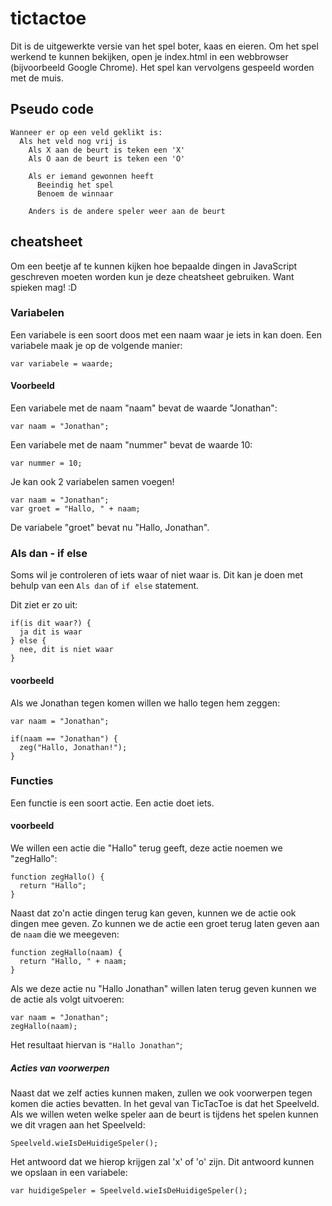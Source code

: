 tictactoe
=========

Dit is de uitgewerkte versie van het spel boter, kaas en eieren. Om het spel werkend te kunnen bekijken, open je index.html in een webbrowser (bijvoorbeeld Google Chrome). Het spel kan vervolgens gespeeld worden met de muis.

## Pseudo code
    Wanneer er op een veld geklikt is:
      Als het veld nog vrij is
        Als X aan de beurt is teken een 'X'
        Als O aan de beurt is teken een 'O'

        Als er iemand gewonnen heeft
          Beeindig het spel
          Benoem de winnaar

        Anders is de andere speler weer aan de beurt

## cheatsheet

Om een beetje af te kunnen kijken hoe bepaalde dingen in JavaScript geschreven moeten worden kun je deze cheatsheet gebruiken. Want spieken mag! :D

### Variabelen

Een variabele is een soort doos met een naam waar je iets in kan doen. Een variabele maak je op de volgende manier:

`var variabele = waarde;`

#### Voorbeeld

Een variabele met de naam "naam" bevat de waarde "Jonathan":

`var naam = "Jonathan";`

Een variabele met de naam "nummer" bevat de waarde 10:

`var nummer = 10;`

Je kan ook 2 variabelen samen voegen!

    var naam = "Jonathan";
    var groet = "Hallo, " + naam;

De variabele "groet" bevat nu "Hallo, Jonathan".

### Als dan - if else

Soms wil je controleren of iets waar of niet waar is. Dit kan je doen met behulp van een `Als dan` of `if else` statement.

Dit ziet er zo uit:

    if(is dit waar?) {
      ja dit is waar
    } else {
      nee, dit is niet waar
    }

#### voorbeeld

Als we Jonathan tegen komen willen we hallo tegen hem zeggen:

    var naam = "Jonathan";

    if(naam == "Jonathan") {
      zeg("Hallo, Jonathan!");
    }

### Functies

Een functie is een soort actie. Een actie doet iets.

#### voorbeeld

We willen een actie die "Hallo" terug geeft, deze actie noemen we "zegHallo":

    function zegHallo() {
      return "Hallo";
    }

Naast dat zo'n actie dingen terug kan geven, kunnen we de actie ook dingen mee geven. Zo kunnen we de actie een groet terug laten geven aan de `naam` die we meegeven:

    function zegHallo(naam) {
      return "Hallo, " + naam;
    }


Als we deze actie nu "Hallo Jonathan" willen laten terug geven kunnen we de actie als volgt uitvoeren:

    var naam = "Jonathan";
    zegHallo(naam);

Het resultaat hiervan is `"Hallo Jonathan"`;

##### Acties van voorwerpen

Naast dat we zelf acties kunnen maken, zullen we ook voorwerpen tegen komen die acties bevatten. In het geval van TicTacToe is dat het Speelveld. Als we willen weten welke speler aan de beurt is tijdens het spelen kunnen we dit vragen aan het Speelveld:

    Speelveld.wieIsDeHuidigeSpeler();

Het antwoord dat we hierop krijgen zal 'x' of 'o' zijn. Dit antwoord kunnen we opslaan in een variabele:

    var huidigeSpeler = Speelveld.wieIsDeHuidigeSpeler();
